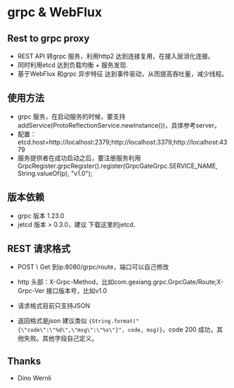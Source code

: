 # grpc & WebFlux
## Rest to grpc proxy
* REST API 转grpc 服务，利用http2 达到连接复用，在接入层消化连接。
* 同时利用etcd 达到负载均衡 + 服务发现.
* 基于WebFlux 和grpc 异步特征 达到事件驱动，从而提高吞吐量，减少线程。
## 使用方法
* grpc 服务，在启动服务的时候，要支持addService(ProtoReflectionService.newInstance())，具体参考server。
* 配置：etcd.host=http://localhost:2379;http://localhost:3379;http://localhost:4379
* 服务提供者在成功启动之后，要注册服务利用GrpcRegister.grpcRegister().register(GrpcGateGrpc.SERVICE_NAME, String.valueOf(p), "v1.0");
## 版本依赖
* grpc 版本 1.23.0
* jetcd 版本 > 0.3.0，建议 下载这里的jetcd.

## REST 请求格式

* POST \ Get 到ip:8080/grpc/route，端口可以自己修改

* http 头部：X-Grpc-Method，比如com.gexiang.grpc.GrpcGate/Route;X-Grpc-Ver 接口版本号，比如v1.0

* 请求格式目前只支持JSON

* 返回格式是json 建议类似 `{String.format("{\"code\":\"%d\",\"msg\":\"%s\"}", code, msg)}`，code 200 成功，其他失败。其他字段自己定义。
## Thanks
* Dino Wernli
